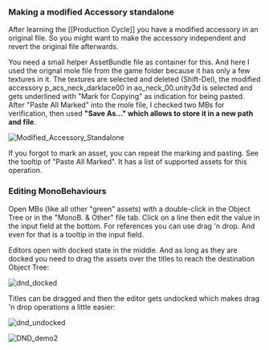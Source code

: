 ### Making a modified Accessory standalone

After learning the [[Production Cycle]] you have a modified accessory in an original file. So you might want to make the accessory independent and revert the original file afterwards.

You need a small helper AssetBundle file as container for this. And here I used the orignal mole file from the game folder because it has only a few textures in it. The textures are selected and deleted (Shift-Del), the modified accessory p_acs_neck_darklace00 in ao_neck_00.unity3d is selected and gets underlined with "Mark for Copying" as indication for being pasted. After "Paste All Marked" into the mole file, I checked two MBs for verification, then used **"Save As..." which allows to store it in a new path and file**.

![Modified_Accessory_Standalone](https://user-images.githubusercontent.com/104311725/167832473-7e9826ba-569f-42ba-9158-a2512de44f33.gif)

If you forgot to mark an asset, you can repeat the marking and pasting. See the tooltip of "Paste All Marked". It has a list of supported assets for this operation.

### Editing MonoBehaviours

Open MBs (like all other "green" assets) with a double-click in the Object Tree or in the "MonoB. & Other" file tab.
Click on a line then edit the value in the input field at the bottom. For references you can use drag 'n drop. And even for that is a tooltip in the input field.

Editors open with docked state in the middle. And as long as they are docked you need to drag the assets over the titles to reach the destination Object Tree:

![dnd_docked](https://github.com/enimaroah-cubic/Sb3UGS/assets/104311725/fd2ff38e-ba84-4cab-a8ec-16cb756d01a0)


Titles can be dragged and then the editor gets undocked which makes drag 'n drop operations a little easier:

![dnd_undocked](https://github.com/enimaroah-cubic/Sb3UGS/assets/104311725/c1029803-88c8-407e-bfcb-2c711d94e10c)


![DND_demo2](https://github.com/enimaroah-cubic/Sb3UGS/assets/104311725/08ecb590-d5ca-411d-8a0a-8bce514f206e)
